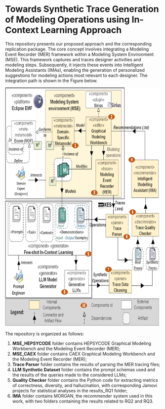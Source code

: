 # Towards Synthetic Trace Generation of Modeling Operations using In-Context Learning Approach

This repository presents our proposed approach and the corresponding replication package. The core concept involves integrating a Modeling Event Recorder (MER) framework within a Modeling System Environment (MSE). This framework captures and traces designer activities and modeling steps. Subsequently, it injects these events into Intelligent Modeling Assistants (IMAs), enabling the generation of personalized suggestions for modeling actions most relevant to each designer. The integration path is shown in the Figure below.

<p align="center">
<img src="img/MER-MORGAN_approach-Extended-scaled.png" width="700" height="771">
</p>

The repository is organized as follows:

1. **MSE_HEPSYCODE** folder contains HEPSYCODE Graphical Modeling Workbench and the Modeling Event Recorder (MER);
2. **MSE_CAEX** folder contains CAEX Graphical Modeling Workbench and the Modeling Event Recorder (MER);
3. **Trace Parser** folder contains the results of parsing the MER tracing files;
4. **LLM Synthetic Dataset** folder contains the prompt schemas used and the results of the queries made to the considered LLMs;
5. **Quality Checker** folder contains the Python code for extracting metrics of correctness, diversity, and hallucination, with corresponding Jamovi projects for statistical analyses in the results_RQ1 folder;
6. **IMA** folder contains MORGAN, the recommender system used in this work, with two folders containing the results related to RQ2 and RQ3.
